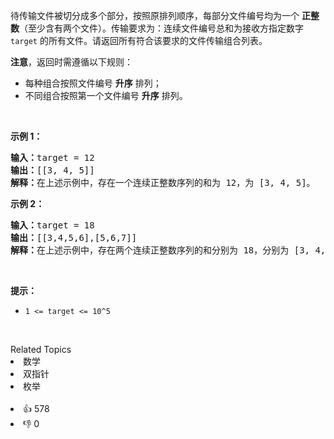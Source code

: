 <p>待传输文件被切分成多个部分，按照原排列顺序，每部分文件编号均为一个 <strong>正整数</strong>（至少含有两个文件）。传输要求为：连续文件编号总和为接收方指定数字 <code>target</code> 的所有文件。请返回所有符合该要求的文件传输组合列表。</p>

<p><strong>注意</strong>，返回时需遵循以下规则：</p>

<ul> 
 <li>每种组合按照文件编号 <strong>升序</strong> 排列；</li> 
 <li>不同组合按照第一个文件编号 <strong>升序</strong> 排列。</li> 
</ul>

<p>&nbsp;</p>

<p><strong>示例 1：</strong></p>

<pre>
<strong>输入：</strong>target = 12
<strong>输出：</strong>[[3, 4, 5]]
<strong>解释：</strong>在上述示例中，存在一个连续正整数序列的和为 12，为 [3, 4, 5]。
</pre>

<p><strong>示例 2：</strong></p>

<pre>
<strong>输入：</strong>target = 18
<strong>输出：</strong>[[3,4,5,6],[5,6,7]]
<strong>解释：</strong>在上述示例中，存在两个连续正整数序列的和分别为 18，分别为 [3, 4, 5, 6] 和 [5, 6, 7]。
</pre>

<p>&nbsp;</p>

<p><b>提示：</b></p>

<ul> 
 <li><code>1 &lt;= target &lt;= 10^5</code></li> 
</ul>

<p>&nbsp;</p>

<div><div>Related Topics</div><div><li>数学</li><li>双指针</li><li>枚举</li></div></div><br><div><li>👍 578</li><li>👎 0</li></div>